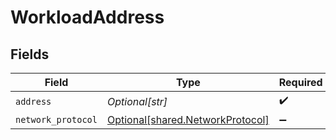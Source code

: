 # WorkloadAddress


## Fields

| Field                                                                          | Type                                                                           | Required                                                                       | Description                                                                    |
| ------------------------------------------------------------------------------ | ------------------------------------------------------------------------------ | ------------------------------------------------------------------------------ | ------------------------------------------------------------------------------ |
| `address`                                                                      | *Optional[str]*                                                                | :heavy_check_mark:                                                             | N/A                                                                            |
| `network_protocol`                                                             | [Optional[shared.NetworkProtocol]](undefined/models/shared/networkprotocol.md) | :heavy_minus_sign:                                                             | N/A                                                                            |